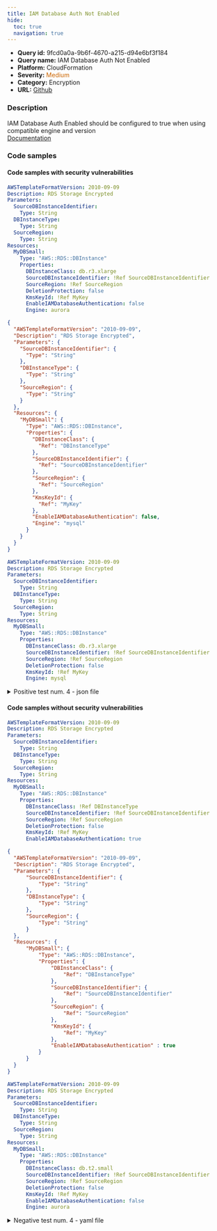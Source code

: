 ```yaml
---
title: IAM Database Auth Not Enabled
hide:
  toc: true
  navigation: true
---
```


<style>
  .highlight .hll {
    background-color: #ff171742;
  }
  .md-content {
    max-width: 1100px;
    margin: 0 auto;
  }
</style>

-   **Query id:** 9fcd0a0a-9b6f-4670-a215-d94e6bf3f184
-   **Query name:** IAM Database Auth Not Enabled
-   **Platform:** CloudFormation
-   **Severity:** <span style="color:#C60">Medium</span>
-   **Category:** Encryption
-   **URL:** [Github](https://github.com/Checkmarx/kics/tree/master/assets/queries/cloudFormation/aws/iam_database_auth_not_enabled)

### Description
IAM Database Auth Enabled should be configured to true when using compatible engine and version<br>
[Documentation](https://docs.aws.amazon.com/AWSCloudFormation/latest/UserGuide/aws-properties-rds-database-instance.html#cfn-rds-dbinstance-enableiamdatabaseauthentication)

### Code samples
#### Code samples with security vulnerabilities
```yaml title="Positive test num. 1 - yaml file" hl_lines="19"
AWSTemplateFormatVersion: 2010-09-09
Description: RDS Storage Encrypted
Parameters:
  SourceDBInstanceIdentifier:
    Type: String
  DBInstanceType:
    Type: String
  SourceRegion:
    Type: String
Resources:
  MyDBSmall:
    Type: "AWS::RDS::DBInstance"
    Properties:
      DBInstanceClass: db.r3.xlarge
      SourceDBInstanceIdentifier: !Ref SourceDBInstanceIdentifier
      SourceRegion: !Ref SourceRegion
      DeletionProtection: false
      KmsKeyId: !Ref MyKey
      EnableIAMDatabaseAuthentication: false
      Engine: aurora

```
```json title="Positive test num. 2 - json file" hl_lines="31"
{
  "AWSTemplateFormatVersion": "2010-09-09",
  "Description": "RDS Storage Encrypted",
  "Parameters": {
    "SourceDBInstanceIdentifier": {
      "Type": "String"
    },
    "DBInstanceType": {
      "Type": "String"
    },
    "SourceRegion": {
      "Type": "String"
    }
  },
  "Resources": {
    "MyDBSmall": {
      "Type": "AWS::RDS::DBInstance",
      "Properties": {
        "DBInstanceClass": {
          "Ref": "DBInstanceType"
        },
        "SourceDBInstanceIdentifier": {
          "Ref": "SourceDBInstanceIdentifier"
        },
        "SourceRegion": {
          "Ref": "SourceRegion"
        },
        "KmsKeyId": {
          "Ref": "MyKey"
        },
        "EnableIAMDatabaseAuthentication": false,
        "Engine": "mysql"
      }
    }
  }
}

```
```yaml title="Positive test num. 3 - yaml file" hl_lines="13"
AWSTemplateFormatVersion: 2010-09-09
Description: RDS Storage Encrypted
Parameters:
  SourceDBInstanceIdentifier:
    Type: String
  DBInstanceType:
    Type: String
  SourceRegion:
    Type: String
Resources:
  MyDBSmall:
    Type: "AWS::RDS::DBInstance"
    Properties:
      DBInstanceClass: db.r3.xlarge
      SourceDBInstanceIdentifier: !Ref SourceDBInstanceIdentifier
      SourceRegion: !Ref SourceRegion
      DeletionProtection: false
      KmsKeyId: !Ref MyKey
      Engine: mysql

```
<details><summary>Positive test num. 4 - json file</summary>

```json hl_lines="18"
{
  "AWSTemplateFormatVersion": "2010-09-09",
  "Description": "RDS Storage Encrypted",
  "Parameters": {
    "SourceDBInstanceIdentifier": {
      "Type": "String"
    },
    "DBInstanceType": {
      "Type": "String"
    },
    "SourceRegion": {
      "Type": "String"
    }
  },
  "Resources": {
    "MyDBSmall": {
      "Type": "AWS::RDS::DBInstance",
      "Properties": {
        "DBInstanceClass": {
          "Ref": "DBInstanceType"
        },
        "SourceDBInstanceIdentifier": {
          "Ref": "SourceDBInstanceIdentifier"
        },
        "SourceRegion": {
          "Ref": "SourceRegion"
        },
        "KmsKeyId": {
          "Ref": "MyKey"
        },
        "Engine": "mysql"
      }
    }
  }
}

```
</details>


#### Code samples without security vulnerabilities
```yaml title="Negative test num. 1 - yaml file"
AWSTemplateFormatVersion: 2010-09-09
Description: RDS Storage Encrypted
Parameters:
  SourceDBInstanceIdentifier:
    Type: String
  DBInstanceType:
    Type: String
  SourceRegion:
    Type: String
Resources:
  MyDBSmall:
    Type: "AWS::RDS::DBInstance"
    Properties:
      DBInstanceClass: !Ref DBInstanceType
      SourceDBInstanceIdentifier: !Ref SourceDBInstanceIdentifier
      SourceRegion: !Ref SourceRegion
      DeletionProtection: false
      KmsKeyId: !Ref MyKey
      EnableIAMDatabaseAuthentication: true

```
```json title="Negative test num. 2 - json file"
{
  "AWSTemplateFormatVersion": "2010-09-09",
  "Description": "RDS Storage Encrypted",
  "Parameters": {
      "SourceDBInstanceIdentifier": {
          "Type": "String"
      },
      "DBInstanceType": {
          "Type": "String"
      },
      "SourceRegion": {
          "Type": "String"
      }
  },
  "Resources": {
      "MyDBSmall": {
          "Type": "AWS::RDS::DBInstance",
          "Properties": {
              "DBInstanceClass": {
                  "Ref": "DBInstanceType"
              },
              "SourceDBInstanceIdentifier": {
                  "Ref": "SourceDBInstanceIdentifier"
              },
              "SourceRegion": {
                  "Ref": "SourceRegion"
              },
              "KmsKeyId": {
                  "Ref": "MyKey"
              },
              "EnableIAMDatabaseAuthentication" : true
          }
      }
  }
}

```
```yaml title="Negative test num. 3 - yaml file"
AWSTemplateFormatVersion: 2010-09-09
Description: RDS Storage Encrypted
Parameters:
  SourceDBInstanceIdentifier:
    Type: String
  DBInstanceType:
    Type: String
  SourceRegion:
    Type: String
Resources:
  MyDBSmall:
    Type: "AWS::RDS::DBInstance"
    Properties:
      DBInstanceClass: db.t2.small
      SourceDBInstanceIdentifier: !Ref SourceDBInstanceIdentifier
      SourceRegion: !Ref SourceRegion
      DeletionProtection: false
      KmsKeyId: !Ref MyKey
      EnableIAMDatabaseAuthentication: false
      Engine: aurora

```
<details><summary>Negative test num. 4 - yaml file</summary>

```yaml
AWSTemplateFormatVersion: 2010-09-09
Description: RDS Storage Encrypted
Parameters:
  SourceDBInstanceIdentifier:
    Type: String
  DBInstanceType:
    Type: String
  SourceRegion:
    Type: String
Resources:
  MyDBSmall:
    Type: "AWS::RDS::DBInstance"
    Properties:
      DBInstanceClass: db.t2.small
      SourceDBInstanceIdentifier: !Ref SourceDBInstanceIdentifier
      SourceRegion: !Ref SourceRegion
      DeletionProtection: false
      KmsKeyId: !Ref MyKey
      EnableIAMDatabaseAuthentication: false
      Engine: mariadb
      EngineVersion: 10.2.43

```
</details>
